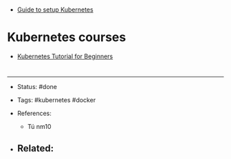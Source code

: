 # 
- [Guide to setup Kubernetes](https://xuanthulab.net/gioi-thieu-va-cai-dat-kubernetes-cluster.html)


# Kubernetes courses

- [Kubernetes Tutorial for Beginners](https://www.youtube.com/watch?v=X48VuDVv0do)


# 

---
- Status: #done

- Tags: #kubernetes #docker

- References:
	- Tú nm10

- Related:
	- 
